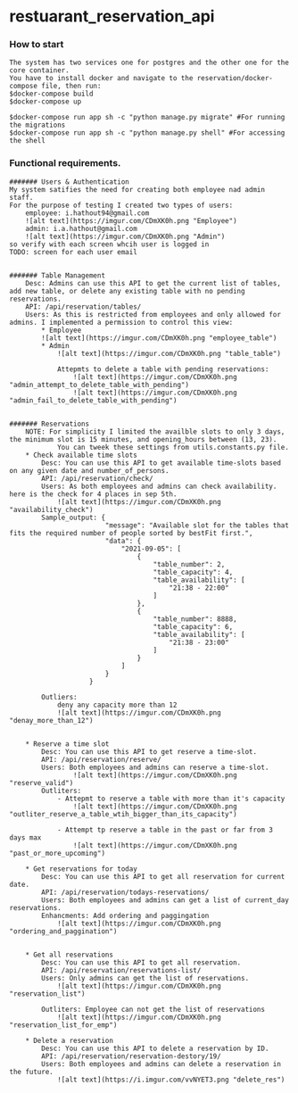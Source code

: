 # restuarant_reservation_api

### How to start
    The system has two services one for postgres and the other one for the core container.
    You have to install docker and navigate to the reservation/docker-compose file, then run:
    $docker-compose build
    $docker-compose up

    $docker-compose run app sh -c "python manage.py migrate" #For running the migrations
    $docker-compose run app sh -c "python manage.py shell" #For accessing the shell


### Functional requirements. 
    ####### Users & Authentication
    My system satifies the need for creating both employee nad admin staff.
    For the purpose of testing I created two types of users: 
        employee: i.hathout94@gmail.com
        ![alt text](https://imgur.com/CDmXK0h.png "Employee")
        admin: i.a.hathout@gmail.com
        ![alt text](https://imgur.com/CDmXK0h.png "Admin")
    so verify with each screen whcih user is logged in 
    TODO: screen for each user email


    ####### Table Management
        Desc: Admins can use this API to get the current list of tables, add new table, or delete any existing table with no pending reservations.
        API: /api/reservation/tables/
        Users: As this is restricted from employees and only allowed for admins. I implemented a permission to control this view:
            * Employee
            ![alt text](https://imgur.com/CDmXK0h.png "employee_table")
            * Admin
                ![alt text](https://imgur.com/CDmXK0h.png "table_table")
                
                Attepmts to delete a table with pending reservations:
                    ![alt text](https://imgur.com/CDmXK0h.png "admin_attempt_to_delete_table_with_pending")
                    ![alt text](https://imgur.com/CDmXK0h.png "admin_fail_to_delete_table_with_pending")


    ####### Reservations
        NOTE: For simplicity I limited the availble slots to only 3 days, the minimum slot is 15 minutes, and opening_hours between (13, 23).
                You can tweek these settings from utils.constants.py file.
        * Check available time slots
            Desc: You can use this API to get available time-slots based on any given date and number_of_persons.
            API: /api/reservation/check/
            Users: As both employees and admins can check availability. here is the check for 4 places in sep 5th.
                ![alt text](https://imgur.com/CDmXK0h.png "availability_check")
            Sample_output: {
                            "message": "Available slot for the tables that fits the required number of people sorted by bestFit first.",
                            "data": {
                                "2021-09-05": [
                                    {
                                        "table_number": 2,
                                        "table_capacity": 4,
                                        "table_availability": [
                                            "21:38 - 22:00"
                                        ]
                                    },
                                    {
                                        "table_number": 8888,
                                        "table_capacity": 6,
                                        "table_availability": [
                                            "21:38 - 23:00"
                                        ]
                                    }
                                ]
                            }
                        }
        
            Outliers:
                deny any capacity more than 12
                ![alt text](https://imgur.com/CDmXK0h.png "denay_more_than_12")


        * Reserve a time slot
            Desc: You can use this API to get reserve a time-slot.
            API: /api/reservation/reserve/
            Users: Both employees and admins can reserve a time-slot.
                    ![alt text](https://imgur.com/CDmXK0h.png "reserve_valid")
            Outliters:
                - Attepmt to reserve a table with more than it's capacity
                    ![alt text](https://imgur.com/CDmXK0h.png "outliter_reserve_a_table_wtih_bigger_than_its_capacity")

                - Attempt tp reserve a table in the past or far from 3 days max
                    ![alt text](https://imgur.com/CDmXK0h.png "past_or_more_upcoming")
        
        * Get reservations for today
            Desc: You can use this API to get all reservation for current date.
            API: /api/reservation/todays-reservations/
            Users: Both employees and admins can get a list of current_day reservations.
            Enhancments: Add ordering and paggingation 
                ![alt text](https://imgur.com/CDmXK0h.png "ordering_and_paggination")


        * Get all reservations
            Desc: You can use this API to get all reservation.
            API: /api/reservation/reservations-list/
            Users: Only admins can get the list of reservations.
                ![alt text](https://imgur.com/CDmXK0h.png "reservation_list")
            
            Outliters: Employee can not get the list of reservations
                ![alt text](https://imgur.com/CDmXK0h.png "reservation_list_for_emp")

        * Delete a reservation
            Desc: You can use this API to delete a reservation by ID.
            API: /api/reservation/reservation-destory/19/
            Users: Both employees and admins can delete a reservation in the future.
                ![alt text](https://i.imgur.com/vvNYET3.png "delete_res")

